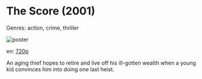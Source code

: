 # The Score (2001)

Genres: action, crime, thriller

![poster](http://image.tmdb.org/t/p/w500/8d9HG9An0WOPNQywo99QyEptLHz.jpg)

en:
  [720p](magnet:?xt=urn:btih:CF77414486F50595B8330DA50C74C267C1CF0CD9&tr=udp://glotorrents.pw:6969/announce&tr=udp://tracker.opentrackr.org:1337/announce&tr=udp://torrent.gresille.org:80/announce&tr=udp://tracker.openbittorrent.com:80&tr=udp://tracker.coppersurfer.tk:6969&tr=udp://tracker.leechers-paradise.org:6969&tr=udp://p4p.arenabg.ch:1337&tr=udp://tracker.internetwarriors.net:1337)
  


An aging thief hopes to retire and live off his ill-gotten wealth when a young kid convinces him into doing one last heist.